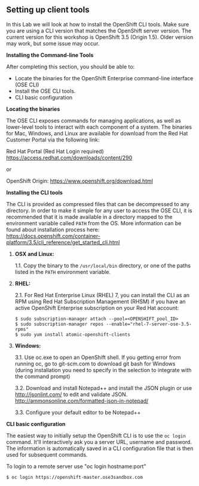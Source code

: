 ## Setting up client tools

In this Lab we will look at how to install the OpenShift CLI tools.
Make sure you are using a CLI version that matches the OpenShift server version. The current version for this workshop is OpenShift 3.5 (Origin 1.5).  Older version may work, but some issue may occur.

**Installing the Command-line Tools**

After completing this section, you should be able to:

- Locate the binaries for the OpenShift Enterprise command-line interface
(OSE CLI)
- Install the OSE CLI tools.
- CLI basic configuration

**Locating the binaries**

The OSE CLI exposes commands for managing applications, as well as lower-level
tools to interact with each component of a system. The binaries for Mac, Windows,
and Linux are available for download from the Red Hat Customer Portal via the
following link:

Red Hat Portal (Red Hat Login required) https://access.redhat.com/downloads/content/290

or

OpenShift Origin:  https://www.openshift.org/download.html

**Installing the CLI tools**

The CLI is provided as compressed files that can be decompressed to any
directory. In order to make it simple for any user to access the OSE CLI, it is
recommended that it is made available in a directory mapped to the environment
variable called `PATH` from the OS. More information can be found about installation process here: https://docs.openshift.com/container-platform/3.5/cli_reference/get_started_cli.html

1. **OSX and Linux:**

	1.1. Copy the binary to the `/usr/local/bin` directory, or one of the paths listed in the `PATH` environment variable.

2. **RHEL:**

	2.1. For Red Hat Enterprise Linux (RHEL) 7, you can install the CLI as an RPM using Red Hat Subscription Management (RHSM) if you have an active OpenShift Enterprise subscription on your Red Hat account:

	```shell
  	$ sudo subscription-manager attach --pool=<OPENSHIFT_pool_ID>
  	$ sudo subscription-manager repos --enable="rhel-7-server-ose-3.5-rpms"
  	$ sudo yum install atomic-openshift-clients
	```

3. **Windows:**

   3.1. Use oc.exe to open an OpenShift shell. If you getting error from running oc, go to git-scm.com to download git bash for Windows (during installation you need to specify in the selection to integrate with the command prompt)

   3.2. Download and install Notepad++ and install the JSON plugin or use http://jsonlint.com/ to edit and validate JSON.
        http://ammonsonline.com/formatted-json-in-notepad/

   3.3. Configure your default editor to be Notepad++


**CLI basic configuration**

The easiest way to initially setup the OpenShift CLI is to use the `oc login`
command. It'll interactively ask you a server URL, username and password. The
information is automatically saved in a CLI configuration file that is then used
for subsequent commands.

To login to a remote server use "oc login hostname:port"

```shell
$ oc login https://openshift-master.ose3sandbox.com
```
